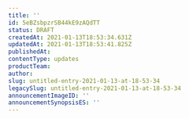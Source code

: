 ```yaml
---
title: ''
id: 5eBZsbpzrSB44kE9zAQdTT
status: DRAFT
createdAt: 2021-01-13T18:53:34.631Z
updatedAt: 2021-01-13T18:53:41.825Z
publishedAt: 
contentType: updates
productTeam: 
author: 
slug: untitled-entry-2021-01-13-at-18-53-34
legacySlug: untitled-entry-2021-01-13-at-18-53-34
announcementImageID: ''
announcementSynopsisES: ''
---
```



